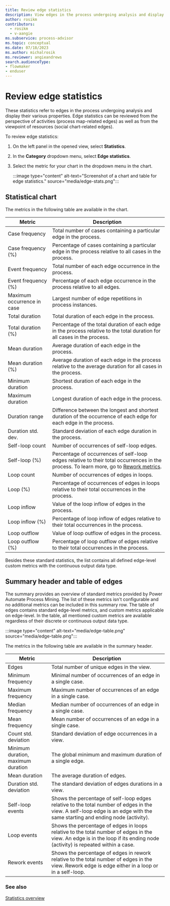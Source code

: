 ```yaml
---
title: Review edge statistics
description: View edges in the process undergoing analysis and display their various properties in Power Automate Process Mining.
author: rosikm
contributors:
  - rosikm
  - v-aangie
ms.subservice: process-advisor
ms.topic: conceptual
ms.date: 07/18/2023
ms.author: michalrosik
ms.reviewer: angieandrews
search.audienceType:
- flowmaker
- enduser
---
```


# Review edge statistics

These statistics refer to edges in the process undergoing analysis and display their various properties. Edge statistics can be reviewed from the perspective of activities (process map-related edges) as well as from the viewpoint of resources (social chart-related edges).

To review edge statistics:

1. On the left panel in the opened view, select **Statistics**.

1. In the **Category** dropdown menu, select **Edge statistics**.

1. Select the metric for your chart in the dropdown menu in the chart.

    :::image type="content" alt-text="Screenshot of a chart and table for edge statistics." source="media/edge-stats.png":::

## Statistical chart

The metrics in the following table are available in the chart.

| Metric                | Description      |
|-----------------------|------------------|
| Case frequency        | Total number of cases containing a particular edge in the process.    |
| Case frequency (%)    | Percentage of cases containing a particular edge in the process relative   to all cases in the process.     |
| Event frequency       | Total number of each edge occurrence in the process.   |
| Event frequency (%)   | Percentage of each edge occurrence in the process relative to all edges.   |
| Maximum occurrence in case | Largest number of edge repetitions in process instances.      |
| Total duration        | Total duration of each edge in the process.     |
| Total duration (%)    | Percentage of the total duration of each edge in the process relative to the total duration for all cases in the process.  |
| Mean duration         | Average duration of each edge in the process.    |
| Mean duration (%)     | Average duration of each edge in the process relative to the average duration for all cases in the process.     |
| Minimum duration      | Shortest duration of each edge in the process.      |
| Maximum duration      | Longest duration of each edge in the process.    |
| Duration range        | Difference between the longest and shortest duration of the occurrence of   each edge for each edge in the process.   |
| Duration std. dev.    | Standard deviation of each edge duration in the process.    |
| Self-loop count       | Number of occurrences of self-loop edges.    |
| Self-loop (%)         | Percentage of occurrences of self-loop edges relative to their total occurrences in the process. To learn more, go to [Rework metrics](rework-metrics.md). |
| Loop count            | Number of occurrences of edges in loops.    |
| Loop (%)              | Percentage of occurrences of edges in loops relative to their total occurrences in the process.   |
| Loop inflow           | Value of the loop inflow of edges in the process.    |
| Loop inflow (%)       | Percentage of loop inflow of edges relative to their total occurrences in the process.  |
| Loop outflow          | Value of loop outflow of edges in the process.  |
| Loop outflow (%)      | Percentage of loop outflow of edges relative to their total occurrences in the process.  |

Besides these standard statistics, the list contains all defined edge-level custom metrics with the continuous output data type.

## Summary header and table of edges

The summary provides an overview of standard metrics provided by Power Automate Process Mining. The list of these metrics isn't configurable and no additional metrics can be included in this summary row. The table of edges contains standard edge-level metrics, and custom metrics applicable on edge-level. In the table, all mentioned custom metrics are available regardless of their discrete or continuous output data type.

:::image type="content" alt-text="media/edge-table.png" source="media/edge-table.png":::

The metrics in the following table are available in the summary header.

| Metric             | Description     |
|--------------------|-----------------|
| Edges              | Total number of unique edges in the view. |
| Minimum frequency  | Minimal number of occurrences of an edge in a single case.  |
| Maximum frequency  | Maximum number of occurrences of an edge in a single case.  |
| Median frequency   | Median number of occurrences of an edge in a single case. |
| Mean frequency     | Mean number of occurrences of an edge in a single case. |
| Count std. deviation | Standard deviation of edge occurrences in a view. |
| Minimum duration, maximum duration | The global minimum and maximum duration of a single edge.  |
| Mean duration    | The average duration of edges.   |
| Duration std. deviation    | The standard deviation of edges durations in a view.  |
| Self-loop events  | Shows the percentage of self-loop edges relative to the total number of edges in the view. A self-loop edge is an edge with the same starting and ending node (activity). |
| Loop events    | Shows the percentage of edges in loops relative to the total number of edges in the view. An edge is in the loop if its ending node (activity) is repeated within a case. |
| Rework events   | Shows the percentage of edges in rework relative to the total number of   edges in the view. Rework edge is edge either in a loop or in a self-loop.   |

### See also

[Statistics overview](statistics.md)
